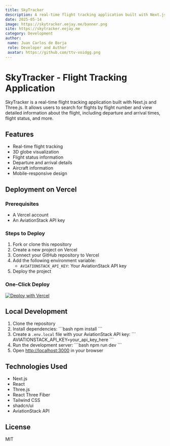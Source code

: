 ```yaml
---
title: SkyTracker
description: A real-time flight tracking application built with Next.js and Three.js.
date: 2025-05-14
image: https://skytracker.eejay.me/banner.png 
site: https://skytracker.eejay.me
category: Development
author:
 name: Juan Carlos de Borja
 role: Developer and Author
 avatar: https://github.com/ttv-voidgg.png  
---
```



# SkyTracker - Flight Tracking Application

SkyTracker is a real-time flight tracking application built with Next.js and Three.js. It allows users to search for flights by flight number and view detailed information about the flight, including departure and arrival times, flight status, and more.

## Features

- Real-time flight tracking
- 3D globe visualization
- Flight status information
- Departure and arrival details
- Aircraft information
- Mobile-responsive design

## Deployment on Vercel

### Prerequisites

- A Vercel account
- An AviationStack API key

### Steps to Deploy

1. Fork or clone this repository
2. Create a new project on Vercel
3. Connect your GitHub repository to Vercel
4. Add the following environment variable:
   - `AVIATIONSTACK_API_KEY`: Your AviationStack API key
5. Deploy the project

### One-Click Deploy

[![Deploy with Vercel](https://vercel.com/button)](https://vercel.com/new/clone?repository-url=https%3A%2F%2Fgithub.com%2Fyourusername%2Fskytracker&env=AVIATIONSTACK_API_KEY&envDescription=API%20key%20for%20AviationStack%20flight%20data&envLink=https%3A%2F%2Faviationstack.com%2Fdocumentation)

## Local Development

1. Clone the repository
2. Install dependencies:
   \`\`\`bash
   npm install
   \`\`\`
3. Create a `.env.local` file with your AviationStack API key:
   \`\`\`
   AVIATIONSTACK_API_KEY=your_api_key_here
   \`\`\`
4. Run the development server:
   \`\`\`bash
   npm run dev
   \`\`\`
5. Open [http://localhost:3000](http://localhost:3000) in your browser

## Technologies Used

- Next.js
- React
- Three.js
- React Three Fiber
- Tailwind CSS
- shadcn/ui
- AviationStack API

## License

MIT
